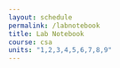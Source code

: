 ```yaml
---
layout: schedule
permalink: /labnotebook
title: Lab Notebook
course: csa
units: "1,2,3,4,5,6,7,8,9"
---
```


